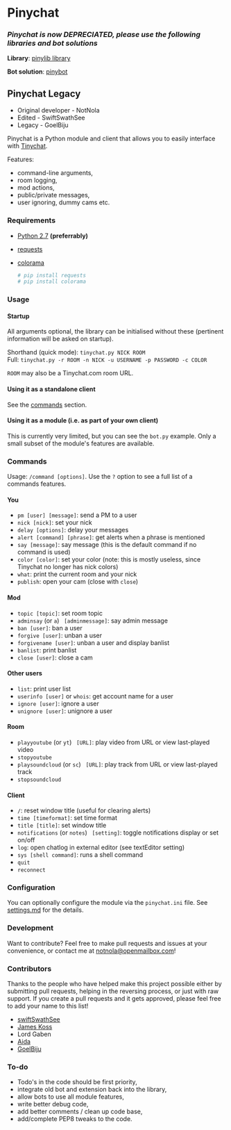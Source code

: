 # Pinychat

### *Pinychat is now DEPRECIATED, please use the following libraries and bot solutions*

**Library**:
[pinylib library](https://github.com/nortxort/pinylib)

**Bot solution**:
[pinybot](https://github.com/GoelBiju/pinybot/)


## Pinychat Legacy

* Original developer - NotNola
* Edited - SwiftSwathSee
* Legacy - GoelBiju

Pinychat is a Python module and client that allows you to easily interface with [Tinychat](https://tinychat.com/). 

Features:

 - command-line arguments,
 - room logging, 
 - mod actions,
 - public/private messages,
 - user ignoring, dummy cams etc.

### Requirements 

* [Python 2.7](https://www.python.org/download/releases/2.7/) **(preferrably)**
* [requests](https://github.com/kennethreitz/requests)
* [colorama](https://github.com/tartley/colorama)

    ```sh
    # pip install requests 
    # pip install colorama
    ```

### Usage

#### Startup

All arguments optional, the library can be initialised without these (pertinent information will be asked on startup).

Shorthand (quick mode): `tinychat.py NICK ROOM`  
Full: `tinychat.py -r ROOM -n NICK -u USERNAME -p PASSWORD -c COLOR`

 `ROOM` may also be a Tinychat.com room URL.

#### Using it as a standalone client

See the [commands](#commands) section.

#### Using it as a module (i.e. as part of your own client)

This is currently very limited, but you can see the `bot.py` example. Only a small subset of the module's features are available.

### Commands

Usage: `/command [options]`. Use the `?` option to see a full list of a commands features.

#### You

* `pm [user] [message]`: send a PM to a user
* `nick [nick]`: set your nick
* `delay [options]`: delay your messages
* `alert [command] [phrase]`: get alerts when a phrase is mentioned
* `say [message]`: say message (this is the default command if no command is used)
* `color [color]`: set your color (note: this is mostly useless, since Tinychat no longer has nick colors)
* `what`: print the current room and your nick
* `publish`: open your cam (close with `close`)

#### Mod

* `topic [topic]`: set room topic 
* `adminsay` (or `a`) ` [adminmessage]`: say admin message
* `ban [user]`: ban a user
* `forgive [user]`: unban a user
* `forgivename [user]`: unban a user and display banlist
* `banlist`: print banlist 
* `close [user]`: close a cam

#### Other users

* `list`: print user list
* `userinfo [user]` or `whois`: get account name for a user
* `ignore [user]`: ignore a user
* `unignore [user]`: unignore a user

#### Room

* `playyoutube` (or `yt`) ` [URL]`: play video from URL or view last-played video
* `stopyoutube` 
* `playsoundcloud`  (or `sc`) ` [URL]`: play track from URL or view last-played track
* `stopsoundcloud` 

#### Client

* `/`: reset window title (useful for clearing alerts)
* `time [timeformat]`: set time format
* `title [title]`: set window title
* `notifications` (or `notes`) ` [setting]`: toggle notifications display or set on/off
* `log`: open chatlog in external editor (see textEditor setting)
* `sys [shell command]`: runs a shell command
* `quit`
* `reconnect` 

### Configuration

You can optionally configure the module via the `pinychat.ini` file. See [settings.md](settings.md) for the details.

### Development

Want to contribute? Feel free to make pull requests and issues at your convenience, or contact me at notnola@openmailbox.com!

### Contributors
Thanks to the people who have helped make this project possible either by submitting pull requests, helping in the reversing process, or just with raw support. If you create a pull requests and it gets approved, please feel free to add your name to this list!
- [swiftSwathSee](https://github.com/swiftSwathSee)
- [James Koss](https://github.com/phuein)
- Lord Gaben
- [Aida](https://github.com/Autotonic)
- [GoelBiju](https://github.com/GoelBiju)

### To-do

 - Todo's in the code should be first priority,
 - integrate old bot and extension back into the library,
 - allow bots to use all module features,
 - write better debug code,
 - add better comments / clean up code base,
 - add/complete PEP8 tweaks to the code.

